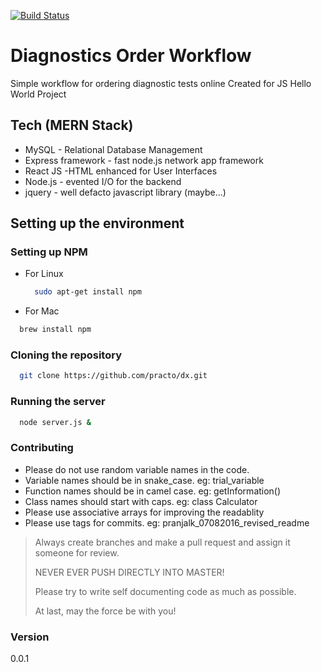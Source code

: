 [![Build Status](https://travis-ci.org/pranjalk/dx.svg?branch=master)](https://travis-ci.org/pranjalk/dx)

# Diagnostics Order Workflow
Simple workflow for ordering diagnostic tests online
Created for JS Hello World Project

## Tech (MERN Stack)
  - MySQL - Relational Database Management
  - Express framework - fast node.js network app framework
  - React JS -HTML enhanced for User Interfaces
  - Node.js - evented I/O for the backend
  - jquery - well defacto javascript library (maybe...)

## Setting up the environment

### Setting up NPM
  - For Linux

    ```bash
      sudo apt-get install npm
    ```
  - For Mac

  ```bash
    brew install npm
  ```
  
### Cloning the repository
  
  ```bash
    git clone https://github.com/practo/dx.git
  ```
  
### Running the server
  
  ```bash
    node server.js &
  ```
  
### Contributing
- Please do not use random variable names in the code.
- Variable names should be in snake_case. eg: trial_variable
- Function names should be in camel case. eg: getInformation()
- Class names should start with caps. eg: class Calculator
- Please use associative arrays for improving the readablity
- Please use tags for commits. eg: pranjalk_07082016_revised_readme

> Always create branches and make a  pull request and assign it someone for review.
>
> NEVER EVER PUSH DIRECTLY INTO MASTER!
>
> Please try to write self documenting code as much as possible.
>
> At last, may the force be with you!

### Version
0.0.1
